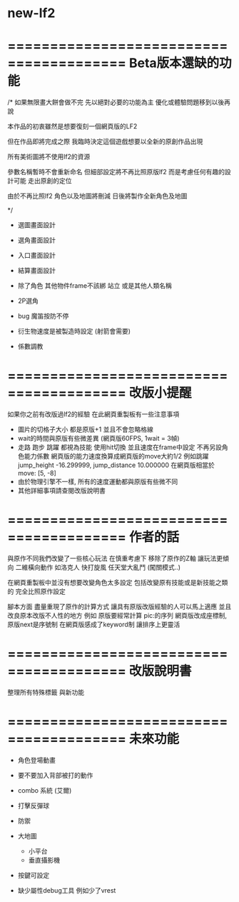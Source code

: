 # new-lf2

========================================
Beta版本還缺的功能 
========================================
/*
  如果無限畫大餅會做不完 先以絕對必要的功能為主 優化或體驗問題移到以後再說

  本作品的初衷雖然是想要復刻一個網頁版的LF2

  但在作品即將完成之際 我臨時決定這個遊戲想要以全新的原創作品出現

  所有美術圖將不使用lf2的資源 
  
  參數名稱暫時不會重新命名 但細部設定將不再比照原版lf2 而是考慮任何有趣的設計可能 走出原創的定位

  由於不再比照lf2 角色以及地圖將刪減 日後將製作全新角色及地圖

*/


- 選圖畫面設計
- 選角畫面設計
- 入口畫面設計
- 結算畫面設計


- 除了角色 其他物件frame不該綁 站立 或是其他人類名稱


- 2P選角

- bug 魔笛按防不停
- 衍生物速度是被製造時設定 (射箭會需要)

- 係數調教


========================================
改版小提醒
========================================
如果你之前有改版過lf2的經驗 在此網頁重製板有一些注意事項

- 圖片的切格子大小 都是原版+1 並且不會忽略格線
- wait的時間與原版有些微差異 (網頁版60FPS, 1wait = 3幀)
- 走路 跑步 跳躍 都視為技能 使用hit切換 並且速度在frame中設定 不再另設角色能力係數
  網頁版的能力速度換算成網頁版的move大約1/2 
  例如跳躍jump_height -16.299999, jump_distance 10.000000
  在網頁版相當於 move: [5, -8]
- 由於物理引擎不一樣, 所有的速度運動都與原版有些微不同 
- 其他詳細事項請查閱改版說明書


========================================
作者的話
========================================


與原作不同我們改變了一些核心玩法
在慎重考慮下 移除了原作的Z軸 讓玩法更傾向 二維橫向動作 如洛克人 快打旋風 任天堂大亂鬥
(闖關模式..)

在網頁重製板中並沒有想要改變角色太多設定 包括改變原有技能或是新技能之類的
完全比照原作設定

腳本方面 盡量重現了原作的計算方式 讓具有原版改版經驗的人可以馬上適應
並且改良原本改版不人性的地方 例如 原版要經常計算 pic:的序列 網頁版改成座標制, 原版next是序號制 在網頁版感成了keyword制 讓排序上更靈活


========================================
改版說明書
========================================

整理所有特殊標籤 與新功能




========================================
未來功能
========================================

- 角色登場動畫
- 要不要加入背部被打的動作
- combo 系統 (艾爾)
- 打擊反彈球

- 防禦

- 大地圖
    - 小平台
    - 垂直攝影機

- 按鍵可設定

- 缺少屬性debug工具 例如少了vrest
